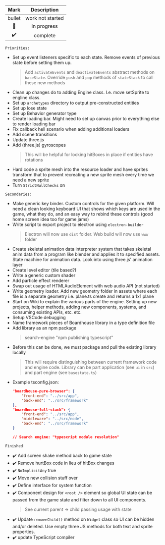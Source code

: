 |   Mark  | Description |
|:-------:|:---------:|
| bullet | work not started |
| :runner:| in progress  |
| :heavy_check_mark: | complete |

``Priorities:``

* Set up event listeners specific to each state. Remove events of previous state before setting them up.
    > Add ``activateEvents`` and ``deactivateEvents`` abstract methods on ``baseState``. Override ``push`` and ``pop`` methods of ``stateStack`` to call these new methods
* Clean up changes do to adding Engine class. I.e. move setSprite to engline class.
* Set up ``archetypes`` directory to output pre-constructed entities
* Set up lose state
* Set up Behavior generator type
* Create loading bar. Might need to set up canvas prior to everything else to render loading bar
* Fix callback hell scenario when adding additional loaders
* Add scene transitions
* Update three.js
* Add (three.js) gyroscopes
    > This will be helpful for locking hitBoxes in place if entities have rotations
* Hard code a sprite mesh into the resource loader and have sprites transform that to prevent recreating a new sprite mesh every time we need a new sprite
* Turn ``StrictNullChecks`` on

``Secondaries:``
* Make generic key binder. Custom controls for the given platform. Will need a clean looking keyboard UI that shows which keys are used in the game, what they do, and an easy way to rebind these controls (good home screen idea too for game jams)
* Write script to export project to electron using ``electron-builder``
    > Electron will now use ``dist`` folder. Web build will now use ``www`` folder
* Create skeletal animation data interpreter system that takes skeletal anim data from a program like blender and applies it to specified assets. State machine for animation data. Look into using three.js' animation layer
* Create level editor (tile based?)
* Write a generic custom shader
* Add particle effect renderer
* Swap out usage of HTMLAudioElement with web audio API (not started)
* Write geometry loader. Add new geometry folder in assets where each file is a separate geometry i.e. plane.ts create and returns a 1x1 plane
* Start on Wiki to explain the various parts of the engine. Setting up new projects, helper methods, adding new components, systems, and consuming existing APIs, etc. etc.
* Setup VSCode debugging
* Name framework pieces of Boardhouse library in a type definition file
* Add library as an npm package
    > search-engine "npm publishing typescript"
* Before this can be done, we must package and pull the existing library locally
    > This will require distinguishing between current framework code and engine code. Library can be part application (see ``ui`` in ``src``) and part engine (see ``basestate.ts``)
* Example tsconfig.json:
    ```json
    "boardhouse-pure-browser": {
        "front-end": "../src/app",
        "back-end": "../src/framework"
    },
    "boardhouse-full-stack": {
        "front-end": "../src/app",
        "middleware": "../src/node",
        "back-end": "../src/framework"
    }

    // Search engine: "typescript module resolution"
``Finished``
* :heavy_check_mark: Add screen shake method back to game state
* :heavy_check_mark: Remove hurtBox code in lieu of hitBox changes
* :heavy_check_mark: ``NoImplicitAny`` true
* :heavy_check_mark: Move new collision stuff over
* :heavy_check_mark: Define interface for system function
* :heavy_check_mark: Component design for ``<root />`` element so global UI state can be passed from the game state and filter down to all UI components.
    > See current parent -> child passing usage with state
* :heavy_check_mark: Update ``removeChild()`` method on ``Widget`` class so UI can be hidden and/or deleted. Use empty three JS methods for both text and sprite properties.
* :heavy_check_mark: update TypeScript compiler